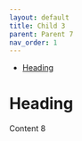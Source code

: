 ```yaml
---
layout: default
title: Child 3
parent: Parent 7
nav_order: 1
---
```


- [Heading](#heading)

# Heading

Content 8